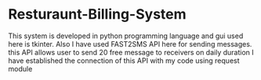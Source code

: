# Resturaunt-Billing-System
This system is developed in python programming language and gui used here is tkinter.
Also I have used FAST2SMS API here for sending messages.
this API allows user to send 20 free message to receivers on daily duration
I have established the connection of this API with my code using request module
